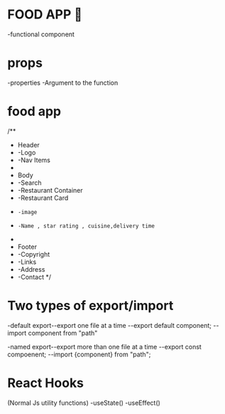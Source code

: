 # FOOD APP 🍟
-functional component 

# props
-properties
-Argument to the function

# food app
/**
 * Header
 * -Logo
 * -Nav Items
 *
 * Body
 * -Search
 * -Restaurant Container
 *  -Restaurant Card
 *     -image
 *     -Name , star rating , cuisine,delivery time
 *
 * Footer
 * -Copyright
 * -Links
 * -Address
 * -Contact
 */


# Two types of export/import
-default export--export one file at a time
--export default component;
--import component from "path"

-named export--export more than one file at a time
--export const compoenent;
--import {component} from "path";

# React Hooks
(Normal Js utility functions)
-useState()
-useEffect()
